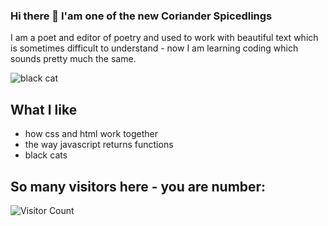 ### Hi there 👋 I'am one of the new Coriander Spicedlings

I am a poet and editor of poetry and used to work with beautiful text which is sometimes difficult to understand - now I am learning coding which sounds pretty much the same.

![black cat](https://cdn.playbuzz.com/cdn/c67acc41-2a9f-4509-8a29-dd6a635d92b4/a2655aa2-5552-4ed8-ad26-4f57b77ad415.gif)

## What I like
- how css and html work together
- the way javascript returns functions
- black cats

## So many visitors here - you are number:
![Visitor Count](https://profile-counter.glitch.me/{TS-Severin}/count.svg)

